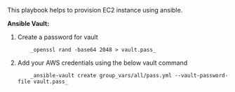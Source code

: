 This playbook helps to provision EC2 instance using ansible.

**Ansible Vault:**

1. Create a password for vault
   
           _openssl rand -base64 2048 > vault.pass_
  
2. Add your AWS credentials using the below vault command
   
           _ansible-vault create group_vars/all/pass.yml --vault-password-file vault.pass_
